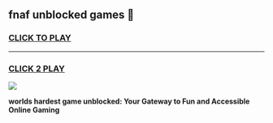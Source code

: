 
## fnaf unblocked games 👋
<h3>
<a href="https://premium.freeplayer.one?title=fnaf_unblocked_games&ref=13F">CLICK TO PLAY</a></h3>
<hr>

<h3>
<a href="https://premium.freeplayer.one?title=fnaf_unblocked_games&ref=13F">CLICK 2 PLAY</a>
  
</h3>

<a href="https://premium.freeplayer.one?title=fnaf_unblocked_games&ref=12F/"><img src="https://clearcache.store/games.png"></a>


**worlds hardest game unblocked: Your Gateway to Fun and Accessible Online Gaming**

